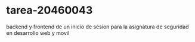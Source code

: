 # tarea-20460043
backend y frontend de un inicio de sesion para la asignatura de seguridad en desarrollo web y movil
